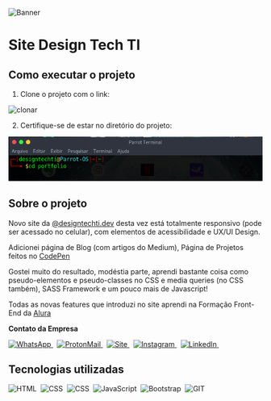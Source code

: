 ![Banner](https://j.gifs.com/GRA5vJ.gif)

# Site Design Tech TI

## Como executar o projeto

1. Clone o projeto com o link:

 ![clonar](midias/clonar-repositório.png)

2. Certifique-se de estar no diretório do projeto:

 ![mudar-pasta](midias/mudar-pasta.png)

## Sobre o projeto

Novo site da [@designtechti.dev](https://beacons.ai/designtechti.dev) desta vez está totalmente responsivo (pode ser acessado no celular), com elementos de acessibilidade e UX/UI Design.

Adicionei página de Blog (com artigos do Medium), Página de Projetos feitos no [CodePen](https://codepen.io)

Gostei muito do resultado, modéstia parte, aprendi bastante coisa como pseudo-elementos e pseudo-classes no CSS e media queries (no CSS também), SASS Framework e um pouco mais de Javascript!

Todas as novas features que introduzi no site aprendi na Formação Front- End da [Alura](https://alura.com.br)

**Contato da Empresa**

[![WhatsApp](https://img.shields.io/badge/WhatsApp-25D366?style=for-the-badge&logo=whatsapp&logoColor=white)
](https://wa.me/message/VY2FEKEHXRIGC1)&nbsp;
[![ProtonMail](https://img.shields.io/badge/ProtonMail-8B89CC?style=for-the-badge&logo=PROTONMAIL&logoColor=white)
](mailto:designtechti.dev@protonmail.com)&nbsp;
[![Site](https://img.shields.io/badge/website-000?style=for-the-badge&logo=About.me&logoColor=white)
](https://beacons.ai/designtechti.dev)&nbsp;
[![Instagram](https://img.shields.io/badge/Instagram-E4405F?style=for-the-badge&logo=instagram&logoColor=white)
](https://instagram.com/designtechti.dev)&nbsp;
[![LinkedIn](https://img.shields.io/badge/LinkedIn-0077B5?style=for-the-badge&logo=linkedin&logoColor=white)
](https://linkedin.com/in/designtechtidev)&nbsp;
## Tecnologias utilizadas

![HTML](https://img.shields.io/badge/-HTML-121011?style=for-the-badge&logo=html5)&nbsp;
![CSS](https://img.shields.io/badge/-CSS-121011?style=for-the-badge&logo=CSS3&logoColor=1572B6)&nbsp;
![CSS](https://img.shields.io/badge/-Sass-CC6699?style=for-the-badge&logo=sass&logoColor=white)&nbsp;
![JavaScript](https://img.shields.io/badge/-JavaScript-121011?style=for-the-badge&logo=javascript)&nbsp;
![Bootstrap](https://img.shields.io/badge/-Bootstrap-121011?style=for-the-badge&logo=bootstrap)&nbsp;
![GIT](https://img.shields.io/badge/-GIT-121011?style=for-the-badge&logo=git)&nbsp;
